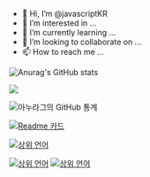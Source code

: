 - 👋 Hi, I’m @javascriptKR
- 👀 I’m interested in ...
- 🌱 I’m currently learning ...
- 💞️ I’m looking to collaborate on ...
- 📫 How to reach me ...

<!---
javascriptKR/javascriptKR is a ✨ special ✨ repository because its `README.md` (this file) appears on your GitHub profile.
You can click the Preview link to take a look at your changes.
--->

![Anurag's GitHub stats](https://github-readme-stats.vercel.app/api?username=사용자ID&show_icons=true&theme=radical)

<a href="버튼을 눌렀을 때 이동할 링크" target="_blank"><img src="https://img.shields.io/badge/뱃지레이블-배경색?style=plastic&logo=Android&logoColor=#3DDC84"/></a>

![아누라그의 GitHub 통계](https://github-readme-stats.vercel.app/api?username=javascriptKR&show_icons=true&theme=vue-dark )

[![Readme 카드](https://github-readme-stats.vercel.app/api/pin/?username=javascriptKR&repo=github-readme-stats)](https://github.com/anuraghazra/github-추가_정보_통계)

[![상위 언어](https://github-readme-stats.vercel.app/api/top-langs/?username=javascriptKR)](https://github.com/anuraghazra/github-readme-stats)

[![상위 언어](https://github-readme-stats.vercel.app/api/top-langs/?username=javascriptKR&langs_count=8)](https://github.com/anuraghazra/github-readme-통계)
[![상위 언어](https://github-readme-stats.vercel.app/api/top-langs/?username=javascriptKR&layout=compact)](https://github.com/anuraghazra/github-readme-통계)
